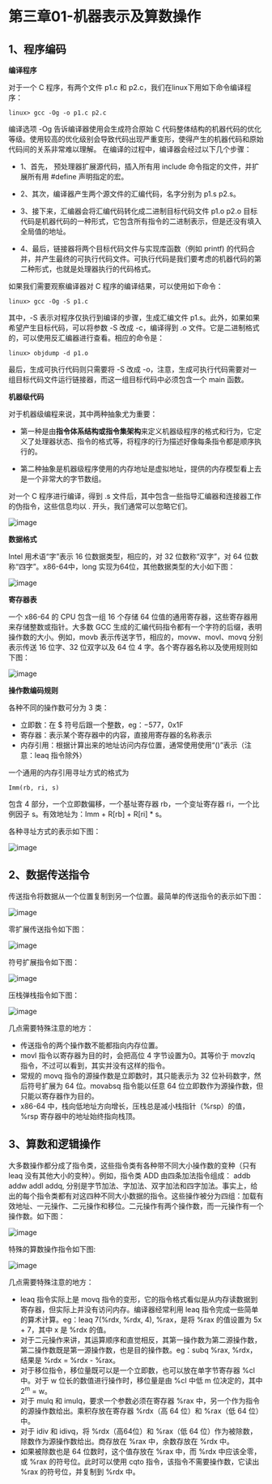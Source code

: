 # 第三章01-机器表示及算数操作

## 1、程序编码

**编译程序**

  对于一个 C 程序，有两个文件 p1.c 和 p2.c，我们在linux下用如下命令编译程序：
  
    linux> gcc -Og -o p1.c p2.c
      
  编译选项 -Og 告诉编译器使用会生成符合原始 C 代码整体结构的机器代码的优化等级。使用较高的优化级别会导致代码出现严重变形，使得产生的机器代码和原始代码间的关系非常难以理解。
  在编译的过程中，编译器会经过以下几个步骤：
  
- 1、首先， 预处理器扩展源代码，插入所有用 include 命令指定的文件，并扩展所有用 #define 声明指定的宏。

- 2、其次，编译器产生两个源文件的汇编代码，名字分别为 p1.s p2.s。

- 3、接下来，汇编器会将汇编代码转化成二进制目标代码文件 p1.o p2.o 目标代码是机器代码的一种形式，它包含所有指令的二进制表示，但是还没有填入全局值的地址。

- 4、最后，链接器将两个目标代码文件与实现库函数（例如 printf) 的代码合并，并产生最终的可执行代码文件。可执行代码是我们要考虑的机器代码的第二种形式，也就是处理器执行的代码格式。

如果我们需要观察编译器对 C 程序的编译结果，可以使用如下命令：
  
    linux> gcc -Og -S p1.c
    
  其中，-S 表示对程序仅执行到编译的步骤，生成汇编文件 p1.s。此外，如果如果希望产生目标代码，可以将参数 -S 改成 -c，编译得到 .o 文件。它是二进制格式的，可以使用反汇编器进行查看。相应的命令是：
  
    linux> objdump -d p1.o
    
  最后，生成可执行代码则只需要将 -S 改成 -o，注意，生成可执行代码需要对一组目标代码文件运行链接器，而这一组目标代码中必须包含一个 main 函数。

**机器级代码**

  对于机器级编程来说，其中两种抽象尤为重要：
  
- 第一种是由**指令体系结构或指令集架构**来定义机器级程序的格式和行为，它定义了处理器状态、指令的格式等，将程序的行为描述好像每条指令都是顺序执行的。

- 第二种抽象是机器级程序使用的内存地址是虚拟地址，提供的内存模型看上去是一个非常大的字节数组。


对一个 C 程序进行编译，得到 .s 文件后，其中包含一些指导汇编器和连接器工作的伪指令，这些信息均以 . 开头，我们通常可以忽略它们。
  
  ![image](https://user-images.githubusercontent.com/56211928/142836161-53523218-edd2-48aa-8a69-c596ad86feae.png)
  
 **数据格式**
 
   Intel 用术语“字”表示 16 位数据类型，相应的，对 32 位数称“双字”，对 64 位数称“四字”。x86-64中，long 实现为64位，其他数据类型的大小如下图：
   
   ![image](https://user-images.githubusercontent.com/56211928/142836787-c9cfbbe0-a4c3-44ea-ab7e-4f52d6fe1651.png)
  
 **寄存器表**
 
  一个 x86-64 的 CPU 包含一组 16 个存储 64 位值的通用寄存器，这些寄存器用来存储整数或指针。大多数 GCC 生成的汇编代码指令都有一个字符的后缀，表明操作数的大小。例如，movb 表示传送字节，相应的，movw、movl、movq 分别表示传送 16 位字、32 位双字以及 64 位 4 字。各个寄存器名称以及使用规则如下图：
  
  ![image](https://user-images.githubusercontent.com/56211928/142837662-818c50fa-523c-4377-9982-fc5a6ff3b272.png)
  
**操作数编码规则**

  各种不同的操作数可分为 3 类：
  
- 立即数：在 $ 符号后跟一个整数，eg：$-577，$0x1F
- 寄存器：表示某个寄存器中的内容，直接用寄存器的名称表示
- 内存引用：根据计算出来的地址访问内存位置，通常使用使用“()”表示（注意：leaq 指令除外）

一个通用的内存引用寻址方式的格式为
  
    Imm(rb, ri, s)
    
  包含 4 部分，一个立即数偏移，一个基址寄存器 rb，一个变址寄存器 ri，一个比例因子 s。有效地址为：Imm + R[rb] + R[ri] * s。
  
  各种寻址方式的表示如下图：
  
  ![image](https://user-images.githubusercontent.com/56211928/142839509-aedd6fdb-e370-4d43-b387-4c7da9fce2e8.png)
  
  
## 2、数据传送指令

传送指令将数据从一个位置复制到另一个位置。最简单的传送指令的表示如下图：

![image](https://user-images.githubusercontent.com/56211928/142840186-fbcf66c1-f6ad-430c-b033-a9413a698d46.png)

零扩展传送指令如下图：

![image](https://user-images.githubusercontent.com/56211928/142840742-2e00f58a-999a-4d62-b371-7ad491d85de4.png)

符号扩展指令如下图：

![image](https://user-images.githubusercontent.com/56211928/142840844-f9eb1744-3839-45dd-9915-8a1bf5d00806.png)

压栈弹栈指令如下图：

![image](https://user-images.githubusercontent.com/56211928/142840896-3c72e880-507a-473c-b698-cc6cb60b2151.png)

几点需要特殊注意的地方：

- 传送指令的两个操作数不能都指向内存位置。
- movl 指令以寄存器为目的时，会把高位 4 字节设置为0。其等价于 movzlq 指令，不过可以看到，其实并没有这样的指令。
- 常规的 movq 指令的源操作数是立即数时，其只能表示为 32 位补码数字，然后符号扩展为 64 位。movabsq 指令能以任意 64 位立即数作为源操作数，但只能以寄存器作为目的。
- x86-64 中，栈向低地址方向增长，压栈总是减小栈指针（%rsp）的值，%rsp 寄存器中的地址始终指向栈顶。


## 3、算数和逻辑操作

大多数操作都分成了指令类，这些指令类有各种带不同大小操作数的变种（只有 leaq 没有其他大小的变种）。例如，指令类 ADD 由四条加法指令组成： addb addw addl addq, 分别是字节加法、字加法、双字加法和四字加法。事实上，给出的每个指令类都有对这四种不同大小数据的指令。这些操作被分为四组：加载有效地址、一元操作、二元操作和移位。二元操作有两个操作数，而一元操作有一个操作数。如下图：

![image](https://user-images.githubusercontent.com/56211928/142843222-cef1b236-dfc3-4a19-a2b5-7099bc61d6a6.png)

特殊的算数操作指令如下图:

![image](https://user-images.githubusercontent.com/56211928/142843422-42d8a611-200c-4f19-8fb1-21c2be0d84fc.png)

几点需要特殊注意的地方：

- leaq 指令实际上是 movq 指令的变形，它的指令格式看似是从内存读数据到寄存器，但实际上并没有访问内存。编译器经常利用 leaq 指令完成一些简单的算术计算。eg：leaq 7(%rdx, %rdx, 4), %rax，是将 %rax 的值设置为 5x + 7，其中 x 是 %rdx 的值。
- 对于二元操作来讲，其运算顺序和直觉相反，其第一操作数为第二源操作数，第二操作数既是第一源操作数，也是目的操作数。eg：subq %rax, %rdx，结果是 %rdx = %rdx - %rax。
- 对于移位指令，移位量既可以是一个立即数，也可以放在单字节寄存器 %cl 中。对于 w 位长的数值进行操作时，移位量是由 %cl 中低 m 位决定的，其中 2<sup>m</sup> = w。
- 对于 mulq 和 imulq，要求一个参数必须在寄存器 %rax 中，另一个作为指令的源操作数给出。乘积存放在寄存器 %rdx（高 64 位）和 %rax（低 64 位）中。
- 对于 idiv 和 idivq，将 %rdx（高64位）和 %rax（低 64 位）作为被除数，除数作为源操作数给出。商存放在 %rax 中，余数存放在 %rdx 中。
- 如果被除数也是 64 位数时，这个值存放在 %rax 中，而 %rdx 中应该全零，或 %rax 的符号位。此时可以使用 cqto 指令，该指令不需要操作数，它读出 %rax 的符号位，并复制到 %rdx 中。





  


  

